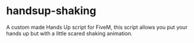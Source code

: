 # handsup-shaking
A custom made Hands Up script for FiveM, this script allows you put your hands up but with a little scared shaking animation.
